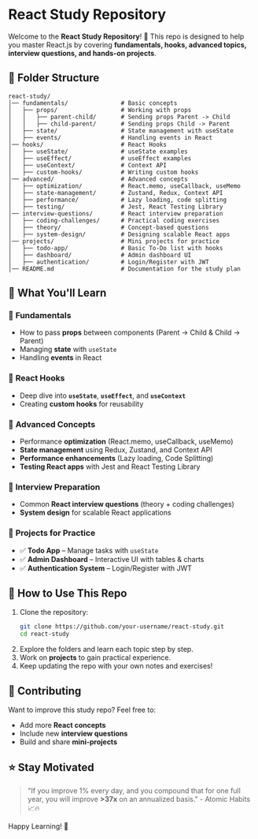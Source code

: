 # React Study Repository

Welcome to the **React Study Repository**! 🚀 This repo is designed to help you master React.js by covering **fundamentals, hooks, advanced topics, interview questions, and hands-on projects**.

## 📂 Folder Structure

```
react-study/
│── fundamentals/               # Basic concepts
│   ├── props/                  # Working with props
│   │   ├── parent-child/       # Sending props Parent -> Child
│   │   ├── child-parent/       # Sending props Child -> Parent
│   ├── state/                  # State management with useState
│   ├── events/                 # Handling events in React
│── hooks/                      # React Hooks
│   ├── useState/               # useState examples
│   ├── useEffect/              # useEffect examples
│   ├── useContext/             # Context API
│   ├── custom-hooks/           # Writing custom hooks
│── advanced/                   # Advanced concepts
│   ├── optimization/           # React.memo, useCallback, useMemo
│   ├── state-management/       # Zustand, Redux, Context API
│   ├── performance/            # Lazy loading, code splitting
│   ├── testing/                # Jest, React Testing Library
│── interview-questions/        # React interview preparation
│   ├── coding-challenges/      # Practical coding exercises
│   ├── theory/                 # Concept-based questions
│   ├── system-design/          # Designing scalable React apps
│── projects/                   # Mini projects for practice
│   ├── todo-app/               # Basic To-Do list with hooks
│   ├── dashboard/              # Admin dashboard UI
│   ├── authentication/         # Login/Register with JWT
│── README.md                   # Documentation for the study plan
```

## 📌 What You'll Learn

### 🔹 **Fundamentals**
- How to pass **props** between components (Parent → Child & Child → Parent)
- Managing **state** with `useState`
- Handling **events** in React

### 🔹 **React Hooks**
- Deep dive into **`useState`**, **`useEffect`**, and **`useContext`**
- Creating **custom hooks** for reusability

### 🔹 **Advanced Concepts**
- Performance **optimization** (React.memo, useCallback, useMemo)
- **State management** using Redux, Zustand, and Context API
- **Performance enhancements** (Lazy loading, Code Splitting)
- **Testing React apps** with Jest and React Testing Library

### 🔹 **Interview Preparation**
- Common **React interview questions** (theory + coding challenges)
- **System design** for scalable React applications

### 🔹 **Projects for Practice**
- ✅ **Todo App** – Manage tasks with `useState`
- ✅ **Admin Dashboard** – Interactive UI with tables & charts
- ✅ **Authentication System** – Login/Register with JWT

## 📖 How to Use This Repo
1. Clone the repository:
   ```sh
   git clone https://github.com/your-username/react-study.git
   cd react-study
   ```
2. Explore the folders and learn each topic step by step.
3. Work on **projects** to gain practical experience.
4. Keep updating the repo with your own notes and exercises!

## 🚀 Contributing
Want to improve this study repo? Feel free to:
- Add more **React concepts**
- Include new **interview questions**
- Build and share **mini-projects**

## ⭐ Stay Motivated
> "If you improve 1% every day, and you compound that for one full year, you will improve **>37x** on an annualized basis." - Atomic Habits 📈🔥

Happy Learning! 🎉

